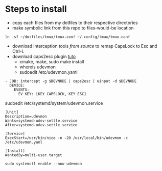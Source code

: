 # Steps to install

- copy each files from my dotfiles to their respective directories
- make symbolic link from this repo to files-would-be location
```
ln -sf ~/dotfiles/tmux/tmux.conf ~/.config/tmux/tmux.conf
```
- download interception tools *from source* to remap CapsLock to Esc and Ctrl-L
- download caps2esc plugin
[tuto](https://askubuntu.com/questions/979359/how-do-i-install-caps2esc)
    - cmake, make, sudo make install
    - whereis udevmon
    - sudoedit /etc/udevmon.yaml
```
- JOB: intercept -g $DEVNODE | caps2esc | uinput -d $DEVNODE
  DEVICE:
    EVENTS:
      EV_KEY: [KEY_CAPSLOCK, KEY_ESC]
```
sudoedit /etc/systemd/system/udevmon.service
```
[Unit]
Description=udevmon
Wants=systemd-udev-settle.service
After=systemd-udev-settle.service

[Service]
ExecStart=/usr/bin/nice -n -20 /usr/local/bin/udevmon -c /etc/udevmon.yaml

[Install]
WantedBy=multi-user.target
```
```
sudo systemctl enable --now udevmon
```
